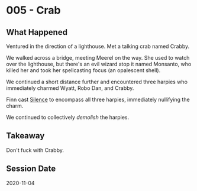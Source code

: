 # 005 - Crab

## What Happened

Ventured in the direction of a lighthouse. Met a talking crab named Crabby.

We walked across a bridge, meeting Meerel on the way. She used to watch over the lighthouse, but there's an evil wizard atop it named Monsanto, who killed her and took her spellcasting focus (an opalescent shell).

We continued a short distance further and encountered three harpies who immediately charmed Wyatt, Robo Dan, and Crabby.

Finn cast [Silence](https://www.dndbeyond.com/spells/silence) to encompass all three harpies, immediately nullifying the charm.

We continued to collectively *demolish* the harpies.

## Takeaway

Don't fuck with Crabby.

## Session Date

2020-11-04